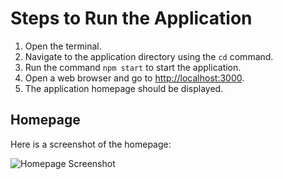 # Steps to Run the Application

1. Open the terminal.
2. Navigate to the application directory using the `cd` command.
3. Run the command `npm start` to start the application.
4. Open a web browser and go to [http://localhost:3000](http://localhost:3000).
5. The application homepage should be displayed.


## Homepage

Here is a screenshot of the homepage:

![Homepage Screenshot](screenshots/screenshot02.png)



